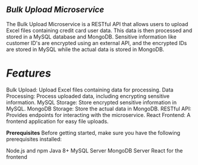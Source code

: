 ## *Bulk Upload Microservice*
The Bulk Upload Microservice is a RESTful API that allows users to upload Excel files containing credit card user data. This data is then processed and stored in a MySQL database and MongoDB. Sensitive information like customer ID's are encrypted using an external API, and the encrypted IDs are stored in MySQL while the actual data is stored in MongoDB.

# *Features*
Bulk Upload: Upload Excel files containing data for processing.
Data Processing: Process uploaded data, including encrypting sensitive information.
MySQL Storage: Store encrypted sensitive information in MySQL.
MongoDB Storage: Store the actual data in MongoDB.
RESTful API: Provides endpoints for interacting with the microservice.
React Frontend: A frontend application for easy file uploads.

 __Prerequisites__
Before getting started, make sure you have the following prerequisites installed:

Node.js and npm
Java 8+
MySQL Server
MongoDB Server
React for the frontend
